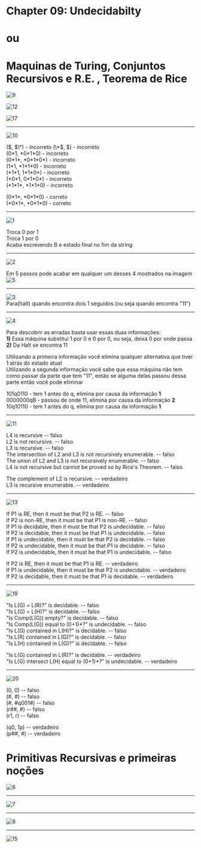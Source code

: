 # Chapter 09: Undecidabilty
# ou
# Maquinas de Turing, Conjuntos Recursivos e R.E. , Teorema de Rice

![9](9.png)  

![12](12.png)  

![17](17.png)  

---  

![10](10.png)  

($, $\*) - incorreto  
(\*$, $) - incorreto  
(0\*1, \*0\*1\*0) - incorreto  
(0\*1\*, \*0\*1\*0\*) - incorreto  
(1\*1, \*1\*1\*0) - incorreto  
(\*1\*1, 1\*1\*0\*) - incorreto  
(\*0\*1, 0\*1\*0\*) - incorreto  
(\*1\*1\*, \*1\*1\*0) - incorreto  

(0\*1\*, \*0\*1\*0) - correto  
(\*0\*1\*, \*0\*1\*0) - correto  

---

![1](1.png)  

Troca 0 por 1  
Troca 1 por 0  
Acaba escrevendo B e estado final no fim da string

---  

![2](2.png)  

Em 5 passos pode acabar em qualquer um desses 4 mostrados na imagem  
![5](5.jpg)  

---  

![3](3.png)  
Para(halt) quando encontra dois 1 seguidos (ou seja quando encontra "11")  

---  

![4](4.png)  

Para descobrir as erradas basta usar essas duas informações:  
**1)** Essa máquina substitui 1 por 0 e 0 por 0, ou seja, deixa 0 por onde passa  
**2)** Da Halt se encontra 11  

Utilizando a primeira informação você elimina qualquer alternativa que tiver 1 atrás do estado atual  
Utilizando a segunda informação você sabe que essa máquina não tem como passar da parte que tem "11", então se alguma delas passou dessa parte então você pode eliminar  

101q0110 - tem 1 antes do q, elimina por causa da informação **1**  
0000000qB - passou de onde 11, elimina por causa da informação **2**  
10q10110 - tem 1 antes do q, elimina por causa da informação **1**  

---  

![11](11.png)  

L4 is recursive -- falso  
L2 is not recursive. -- falso  
L3 is recursive. -- falso  
The intersection of L2 and L3 is not recursively enumerable. -- falso  
The union of L2 and L3 is not recursively enumerable. -- falso  
L4 is not recursive but cannot be proved so by Rice's Theorem. -- falso  

The complement of L2 is recursive. -- verdadeiro  
L3 is recursive enumerable. -- verdadeiro    

---  

![13](13.png)  

If P1 is RE, then it must be that P2 is RE. -- falso  
If P2 is non-RE, then it must be that P1 is non-RE. -- falso  
If P1 is decidable, then it must be that P2 is undecidable. -- falso  
If P2 is decidable, then it must be that P1 is undecidable. -- falso  
If P1 is undecidable, then it must be that P2 is decidable. -- falso  
If P2 is undecidable, then it must be that P1 is decidable. -- falso  
If P2 is undecidable, then it must be that P1 is undecidable. -- falso  

If P2 is RE, then it must be that P1 is RE. -- verdadeiro  
If P1 is undecidable, then it must be that P2 is undecidable. -- verdadeiro    
If P2 is decidable, then it must be that P1 is decidable. -- verdadeiro    

---

![19](19.PNG)  

"Is L(G) = L(R)?" is decidable. -- falso  
"Is L(G) = L(H)?" is decidable. -- falso  
"Is Comp(L(G)) empty?" is decidable. -- falso  
"Is Comp(L(G)) equal to (0+1)\*?" is undecidable. -- falso  
"Is L(G) contained in L(H)?" is decidable. -- falso  
"Is L(R) contained in L(G)?" is decidable. -- falso  
"Is L(H) contained in L(G)?" is decidable. -- falso  

"Is L(G) contained in L(R)?" is decidable. -- verdadeiro  
"Is L(G) intersect L(H) equal to (0+1)\*?" is undecidable. -- verdadeiro  

---

![20](20.PNG)  

(0, 0) -- falso  
(#, #) -- falso  
(#, #q001#) -- falso  
(r##, #) -- falso  
(r1, r) -- falso  

(q0, 1p) -- verdadeiro  
(p##, #) -- verdadeiro  

# Primitivas Recursivas e primeiras noções

![6](6.png)  

---

![7](7.png)  

---

![8](8.png)  

---

![15](15.png)  
